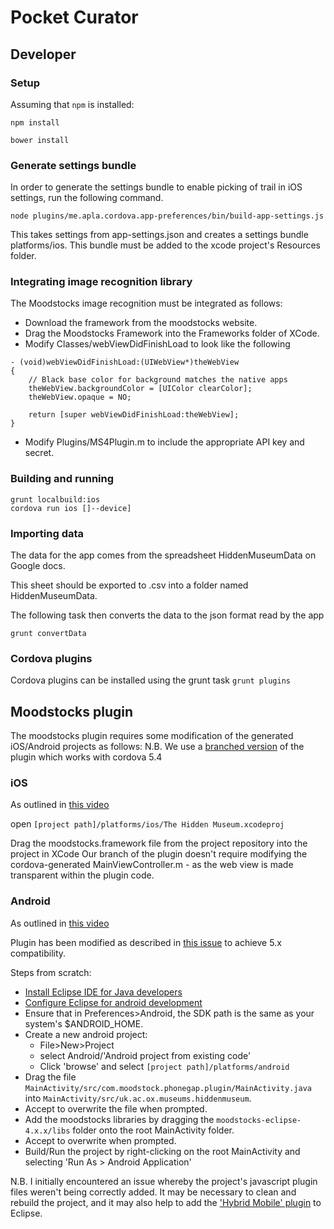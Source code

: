 # Pocket Curator

## Developer

### Setup

Assuming that `npm` is installed:

    npm install

    bower install

### Generate settings bundle
In order to generate the settings bundle to enable picking of trail in iOS settings, run the following command.

```
node plugins/me.apla.cordova.app-preferences/bin/build-app-settings.js
```
This takes settings from app-settings.json and creates a settings bundle platforms/ios. This bundle must be added to the xcode project's Resources folder.

### Integrating image recognition library
The Moodstocks image recognition must be integrated as follows:
 - Download the framework from the moodstocks website.
 - Drag the Moodstocks Framework into the Frameworks folder of XCode.
 - Modify Classes/webViewDidFinishLoad to look like the following
```
- (void)webViewDidFinishLoad:(UIWebView*)theWebView
{
    // Black base color for background matches the native apps
    theWebView.backgroundColor = [UIColor clearColor];
    theWebView.opaque = NO;

    return [super webViewDidFinishLoad:theWebView];
}
```
 - Modify Plugins/MS4Plugin.m to include the appropriate API key and secret.

### Building and running

```
grunt localbuild:ios
cordova run ios []--device]
```

### Importing data

The data for the app comes from the spreadsheet HiddenMuseumData on Google docs.

This sheet should be exported to .csv into a folder named HiddenMuseumData.

The following task then converts the data to the json format read by the app

    grunt convertData


### Cordova plugins
Cordova plugins can be installed using the grunt task `grunt plugins`


## Moodstocks plugin
The moodstocks plugin requires some modification of the generated iOS/Android projects as follows:
N.B. We use a [branched version](http://github.com/ox-it/MS4Plugin) of the plugin which works with cordova 5.4

### iOS
As outlined in [this video](https://www.youtube.com/watch?v=ZuDFnf8S4NY)

open ```[project path]/platforms/ios/The Hidden Museum.xcodeproj```

Drag the moodstocks.framework file from the project repository into the project in XCode
Our branch of the plugin doesn't require modifying the cordova-generated MainViewController.m - as the web view is made transparent within the plugin code.

### Android
As outlined in [this video](https://www.youtube.com/watch?v=TgIBX6r1nl4)

Plugin has been modified as described in [this issue](https://github.com/thomasforth/MS4Plugin/issues/6) to achieve 5.x compatibility.

Steps from scratch:
 - [Install Eclipse IDE for Java developers](https://eclipse.org/downloads/)
 - [Configure Eclipse for android development](http://www.instructables.com/id/How-To-Setup-Eclipse-for-Android-App-Development/?ALLSTEPS)
 - Ensure that in Preferences>Android, the SDK path is the same as your system's $ANDROID_HOME.
 - Create a new android project: 
   - File>New>Project
   - select Android/'Android project from existing code'
   - Click 'browse' and select `[project path]/platforms/android`
 - Drag the file `MainActivity/src/com.moodstock.phonegap.plugin/MainActivity.java` into `MainActivity/src/uk.ac.ox.museums.hiddenmuseum`. 
 - Accept to overwrite the file when prompted.
 - Add the moodstocks libraries by dragging the `moodstocks-eclipse-4.x.x/libs` folder onto the root MainActivity folder.
 - Accept to overwrite when prompted.
 - Build/Run the project by right-clicking on the root MainActivity and selecting 'Run As > Android Application'

N.B. I initially encountered an issue whereby the project's javascript plugin files weren't being correctly added. It may be necessary to clean and rebuild the project, and it may also help to add the ['Hybrid Mobile' plugin](https://github.com/eclipse/thym) to Eclipse.
